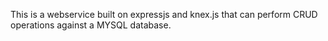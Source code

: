 This is a webservice built on expressjs and knex.js that can perform CRUD operations against a MYSQL database.
